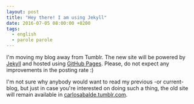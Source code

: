 ```yaml
---
layout: post
title: "Hey there! I am using Jekyll"
date: 2016-07-05 08:00:00 +0200
tags:
  - english
  - parole parole
---
```

I'm moving my blog away from Tumblr. The new site will be powered by [Jekyll](https://jekyllrb.com) and hosted using [GitHub Pages](https://pages.github.com). Please, do not expect any improvements in the posting rate :)

I'm not sure why anybody would want to read my previous -or current- blog, but just in case you're interested on doing such a thing, the old site will remain available in [carlosabalde.tumblr.com](https://carlosabalde.tumblr.com).
